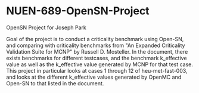 # NUEN-689-OpenSN-Project
OpenSN Project for Joseph Park

Goal of the project is to conduct a criticality benchmark using Open-SN, and comparing with criticality benchmarks from "An Expanded Criticality Validation Suite for MCNP" by Russell D. Mosteller. In the document, there exists benchmarks for different testcases, and the benchmark k_effective value as well as the k_effective value generated by MCNP for that test case. This project in particular looks at cases 1 through 12 of heu-met-fast-003, and looks at the different k_effective values generated by OpenMC and Open-SN to that listed in the document.
